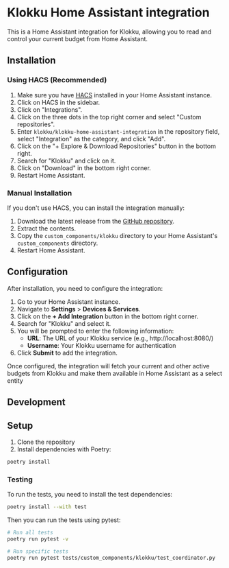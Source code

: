 # Klokku Home Assistant integration

This is a Home Assistant integration for Klokku, allowing you to read and control your current budget from Home Assistant.

## Installation

### Using HACS (Recommended)

1. Make sure you have [HACS](https://hacs.xyz/) installed in your Home Assistant instance.
2. Click on HACS in the sidebar.
3. Click on "Integrations".
4. Click on the three dots in the top right corner and select "Custom repositories".
5. Enter `klokku/klokku-home-assistant-integration` in the repository field, select "Integration" as the category, and click "Add".
6. Click on the "+ Explore & Download Repositories" button in the bottom right.
7. Search for "Klokku" and click on it.
8. Click on "Download" in the bottom right corner.
9. Restart Home Assistant.

### Manual Installation

If you don't use HACS, you can install the integration manually:

1. Download the latest release from the [GitHub repository](https://github.com/klokku/klokku-home-assistant-integration).
2. Extract the contents.
3. Copy the `custom_components/klokku` directory to your Home Assistant's `custom_components` directory.
4. Restart Home Assistant.

## Configuration

After installation, you need to configure the integration:

1. Go to your Home Assistant instance.
2. Navigate to **Settings** > **Devices & Services**.
3. Click on the **+ Add Integration** button in the bottom right corner.
4. Search for "Klokku" and select it.
5. You will be prompted to enter the following information:
   - **URL**: The URL of your Klokku service (e.g., http://localhost:8080/)
   - **Username**: Your Klokku username for authentication
6. Click **Submit** to add the integration.

Once configured, the integration will fetch your current and other active budgets from Klokku and make them available in Home Assistant as a select entity

## Development

## Setup

1. Clone the repository
2. Install dependencies with Poetry:

```bash
poetry install
```

### Testing

To run the tests, you need to install the test dependencies:

```bash
poetry install --with test
```

Then you can run the tests using pytest:

```bash
# Run all tests
poetry run pytest -v

# Run specific tests
poetry run pytest tests/custom_components/klokku/test_coordinator.py 
```
